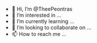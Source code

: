 - 👋 Hi, I’m @TheePeontras
- 👀 I’m interested in ...
- 🌱 I’m currently learning ...
- 💞️ I’m looking to collaborate on ...
- 📫 How to reach me ...

<!---
TheePeontras/TheePeontras is a ✨ special ✨ repository because its `README.md` (this file) appears on your GitHub profile.
You can click the Preview link to take a look at your changes.
--->
